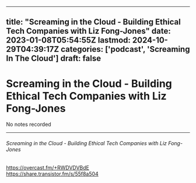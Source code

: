 
---
title: "Screaming in the Cloud - Building Ethical Tech Companies with Liz Fong-Jones"
date: 2023-01-08T05:54:55Z
lastmod: 2024-10-29T04:39:17Z
categories: ['podcast', 'Screaming In The Cloud']
draft: false
---


# Screaming in the Cloud - Building Ethical Tech Companies with Liz Fong-Jones

No notes recorded
- - -
###### Screaming in the Cloud - Building Ethical Tech Companies with Liz Fong-Jones

https://overcast.fm/+RWDVDVBdE  
https://share.transistor.fm/s/55f8a504

<!-- #public #podcast #Screaming In The Cloud# -->

<!-- {BearID:D6D29AC1-5D97-43AF-94DD-3C3E71102C86-28016-00002D97F63115E3} -->
